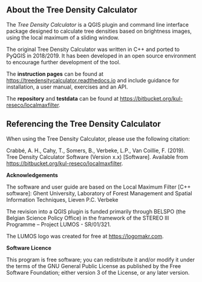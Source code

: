 About the Tree Density Calculator
---------------------------------

The *Tree Density Calculator* is a QGIS plugin and command line interface package designed to calculate tree densities
based on brightness images, using the local maximum of a sliding window.

The original Tree Density Calculator was written in C++ and ported to PyQGIS in 2018/2019. It has been developed in an
open source environment to encourage further development of the tool.

The **instruction pages** can be found at https://treedensitycalculator.readthedocs.io and include guidance for
installation, a user manual, exercises and an API.

The **repository** and **testdata** can be found at https://bitbucket.org/kul-reseco/localmaxfilter.

Referencing the Tree Density Calculator
---------------------------------------

When using the Tree Density Calculator, please use the following citation:

Crabbé, A. H., Cahy, T., Somers, B., Verbeke, L.P., Van Coillie, F. (2019). Tree Density Calculator Software
(Version x.x) [Software]. Available from https://bitbucket.org/kul-reseco/localmaxfilter.

**Acknowledgements**

The software and user guide are based on the Local Maximum Filter [C++ software]:
Ghent University, Laboratory of Forest Management and Spatial Information Techniques, Lieven P.C. Verbeke

The revision into a QGIS plugin is funded primarily through BELSPO (the Belgian Science Policy Office) in the framework
of the STEREO III Programme – Project LUMOS - SR/01/321.

The LUMOS logo was created for free at https://logomakr.com.

**Software Licence**

This program is free software; you can redistribute it and/or modify it under the terms of the GNU General
Public License as published by the Free Software Foundation; either version 3 of the License, or any later version.

